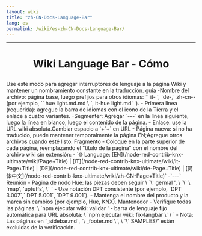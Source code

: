 ```yaml
---
layout: wiki
title: "zh-CN-Docs-Language-Bar"
lang: es
permalink: /wiki/es-zh-CN-Docs-Language-Bar/
---
```

---
<h1> <p align = 'Center'> Wiki Language Bar - Cómo </p> </h1>
Use este modo para agregar interruptores de lenguaje a la página Wiki y mantener un nombramiento constante en la traducción.
guía
-Nombre del archivo: página base, luego prefijos para otros idiomas: `` it- ', `de-,` zh-cn-- (por ejemplo, `` hue light.md.md \ `, it-hue light.md' ').
- Primera línea (requerida): agregue la barra de idiomas con el icono de la Tierra y el enlace a cuatro variantes.
-Segmenter: Agregar `---` en la línea siguiente, luego la línea en blanco, luego el contenido de la página.
- Enlace: use la URL wiki absoluta.Cambiar espacio a '+`+` en URL
- Página nueva: si no ha traducido, puede mantener temporalmente la página EN;Agregue otros archivos cuando esté listo.
Fragmento
- Coloque en la parte superior de cada página, reemplazando el "título de la página" con el nombre del archivo wiki sin extensión:
- `🌐 Language: [EN](/node-red-contrib-knx-ultimate/wiki/Page+Title) | [IT](/node-red-contrib-knx-ultimate/wiki/it-Page+Title) | [DE](/node-red-contrib-knx-ultimate/wiki/de-Page+Title) | [简体中文](/node-red-contrib-knx-ultimate/wiki/zh-CN-Page+Title)`
-`---`
Reunión
- Página de nodo Hue: las piezas deben seguir \ `\` germal ', \ `\` \ `map', 'uptuffs', \` `
- Use notación DPT consistente (por ejemplo, `DPT 3.007`,` DPT 5.001`, `DPT 9.001`).
- Mantenga el nombre del producto y la marca sin cambios (por ejemplo, Hue, KNX).
Mantenedor
- Verifique todas las páginas: \ `npm ejecutar wiki: validar '
- barra de lenguaje fijo automática para URL absoluta: \ `npm ejecutar wiki: fix-langbar \` \ `
- Nota: Las páginas en `_sidebar.md`, '\ _footer.md \`, \ `\` SAMPLES/' están excluidas de la verificación.
